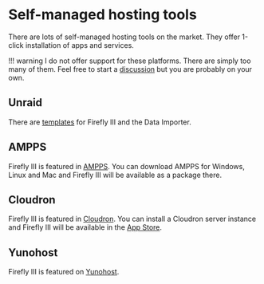 # Self-managed hosting tools

There are lots of self-managed hosting tools on the market. They offer 1-click installation of apps and services.

!!! warning
    I do not offer support for these platforms. There are simply too many of them. Feel free to start a [discussion](https://github.com/orgs/firefly-iii/discussions) but you are probably on your own.

## Unraid

There are [templates](https://forums.unraid.net/topic/124146-support-smartphonelover-firefly-iii-data-importer/) for Firefly III and the Data Importer.

## AMPPS

Firefly III is featured in [AMPPS](https://www.ampps.com/). You can download AMPPS for Windows, Linux and Mac and Firefly III will be available as a package there.

## Cloudron

Firefly III is featured in [Cloudron](https://cloudron.io/). You can install a Cloudron server instance and Firefly III will be available in the [App Store](https://cloudron.io/store/org.fireflyiii.cloudronapp.html).

## Yunohost

Firefly III is featured on [Yunohost](https://yunohost.org/#/app_firefly-iii).
